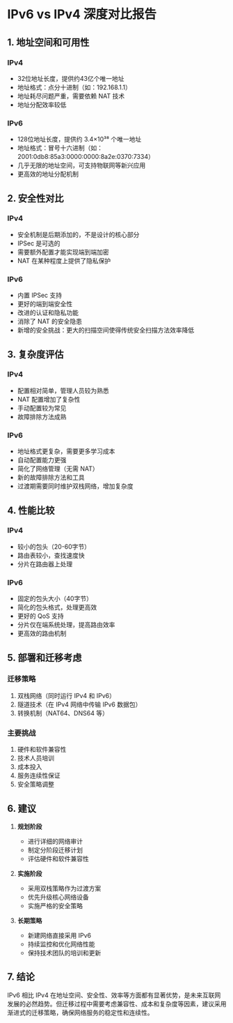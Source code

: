 # IPv6 vs IPv4 深度对比报告

## 1. 地址空间和可用性

### IPv4
- 32位地址长度，提供约43亿个唯一地址
- 地址格式：点分十进制（如：192.168.1.1）
- 地址耗尽问题严重，需要依赖 NAT 技术
- 地址分配效率较低

### IPv6
- 128位地址长度，提供约 3.4×10³⁸ 个唯一地址
- 地址格式：冒号十六进制（如：2001:0db8:85a3:0000:0000:8a2e:0370:7334）
- 几乎无限的地址空间，可支持物联网等新兴应用
- 更高效的地址分配机制

## 2. 安全性对比

### IPv4
- 安全机制是后期添加的，不是设计的核心部分
- IPSec 是可选的
- 需要额外配置才能实现端到端加密
- NAT 在某种程度上提供了隐私保护

### IPv6
- 内置 IPSec 支持
- 更好的端到端安全性
- 改进的认证和隐私功能
- 消除了 NAT 的安全隐患
- 新增的安全挑战：更大的扫描空间使得传统安全扫描方法效率降低

## 3. 复杂度评估

### IPv4
- 配置相对简单，管理人员较为熟悉
- NAT 配置增加了复杂性
- 手动配置较为常见
- 故障排除方法成熟

### IPv6
- 地址格式更复杂，需要更多学习成本
- 自动配置能力更强
- 简化了网络管理（无需 NAT）
- 新的故障排除方法和工具
- 过渡期需要同时维护双栈网络，增加复杂度

## 4. 性能比较

### IPv4
- 较小的包头（20-60字节）
- 路由表较小，查找速度快
- 分片在路由器上处理

### IPv6
- 固定的包头大小（40字节）
- 简化的包头格式，处理更高效
- 更好的 QoS 支持
- 分片仅在端系统处理，提高路由效率
- 更高效的路由机制

## 5. 部署和迁移考虑

### 迁移策略
1. 双栈网络（同时运行 IPv4 和 IPv6）
2. 隧道技术（在 IPv4 网络中传输 IPv6 数据包）
3. 转换机制（NAT64、DNS64 等）

### 主要挑战
1. 硬件和软件兼容性
2. 技术人员培训
3. 成本投入
4. 服务连续性保证
5. 安全策略调整

## 6. 建议

1. **规划阶段**
   - 进行详细的网络审计
   - 制定分阶段迁移计划
   - 评估硬件和软件兼容性

2. **实施阶段**
   - 采用双栈策略作为过渡方案
   - 优先升级核心网络设备
   - 实施严格的安全策略

3. **长期策略**
   - 新建网络直接采用 IPv6
   - 持续监控和优化网络性能
   - 保持技术团队的培训和更新

## 7. 结论

IPv6 相比 IPv4 在地址空间、安全性、效率等方面都有显著优势，是未来互联网发展的必然趋势。但迁移过程中需要考虑兼容性、成本和复杂度等因素，建议采用渐进式的迁移策略，确保网络服务的稳定性和连续性。 